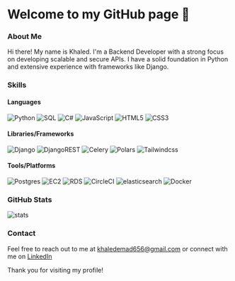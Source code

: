 # Welcome to my GitHub page 👋

### About Me

Hi there! My name is Khaled. I'm a Backend Developer with a strong focus on developing scalable and secure APIs. I have a solid foundation in Python and extensive experience with frameworks like Django.

### Skills

#### Languages
![Python](https://img.shields.io/badge/Python-FFD43B?style=for-the-badge&logo=python&logoColor=blue) ![SQL](https://img.shields.io/badge/sql-%23316192.svg?style=for-the-badge&logo=databricks&logoColor=white) ![C#](https://img.shields.io/badge/c%23-%23316192.svg?style=for-the-badge) ![JavaScript](https://img.shields.io/badge/javascript-%23323330.svg?style=for-the-badge&logo=javascript&logoColor=%23F7DF1E) ![HTML5](https://img.shields.io/badge/html5-%23E34F26.svg?style=for-the-badge&logo=html5&logoColor=white) ![CSS3](https://img.shields.io/badge/css3-%231572B6.svg?style=for-the-badge&logo=css3&logoColor=white)

#### Libraries/Frameworks
![Django](https://img.shields.io/badge/django-124151.svg?style=for-the-badge&logo=django&logoColor=white) ![DjangoREST](https://img.shields.io/badge/DJANGO-REST-ff1709?style=for-the-badge&logo=django&logoColor=white) ![Celery](https://img.shields.io/badge/celery-%21150458.svg?style=for-the-badge&logo=celery&logoColor=white) ![Polars](https://img.shields.io/badge/polars-%23150458.svg?style=for-the-badge&logo=polars&logoColor=white) ![Tailwindcss](https://img.shields.io/badge/tailwind-%23563D7C.svg?style=for-the-badge&logo=tailwindcss&logoColor=white)

#### Tools/Platforms
![Postgres](https://img.shields.io/badge/postgres-%23116192.svg?style=for-the-badge&logo=postgresql&logoColor=white) ![EC2](https://img.shields.io/badge/EC2-%23FF9900.svg?style=for-the-badge&logo=amazonec2&logoColor=white) ![RDS](https://img.shields.io/badge/RDS-%23323330.svg?style=for-the-badge&logo=amazonrds&logoColor=white) ![CircleCI](https://img.shields.io/badge/CicleCI-%23343434.svg?style=for-the-badge&logo=circleci&logoColor=white) ![elasticsearch](https://img.shields.io/badge/elasticsearch-%23005571.svg?style=for-the-badge&logo=elasticsearch&logoColor=white) ![Docker](https://img.shields.io/badge/docker-%230db7ed.svg?style=for-the-badge&logo=docker&logoColor=white)

### GitHub Stats
![stats](https://github-readme-stats-git-masterrstaa-rickstaa.vercel.app/api?username=khaled5321)

### Contact
Feel free to reach out to me at [khaledemad656@gmail.com](mailto:khaledemad656@gmail.com) or connect with me on [LinkedIn](https://www.linkedin.com/in/khaledemad/)
&nbsp;

Thank you for visiting my profile!
